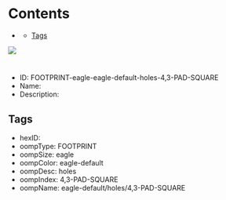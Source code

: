 



Contents
========

* [](#)
	* [Tags](#tags)
  
![][im]
# 

- ID: FOOTPRINT-eagle-eagle-default-holes-4,3-PAD-SQUARE
- Name: 
- Description: 

## Tags

- hexID: 
- oompType: FOOTPRINT
- oompSize: eagle
- oompColor: eagle-default
- oompDesc: holes
- oompIndex: 4,3-PAD-SQUARE
- oompName: eagle-default/holes/4,3-PAD-SQUARE



[im]: image.png
